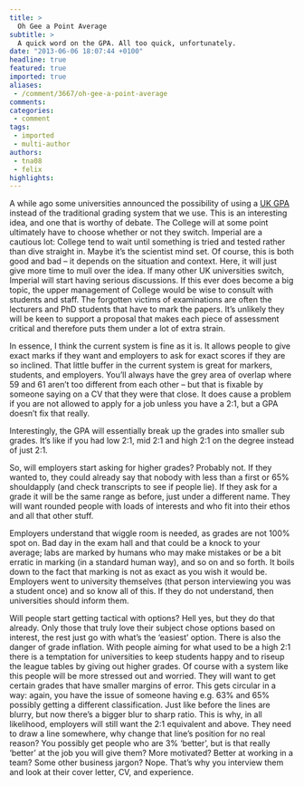 ```yaml
---
title: >
  Oh Gee a Point Average
subtitle: >
  A quick word on the GPA. All too quick, unfortunately.
date: "2013-06-06 18:07:44 +0100"
headline: true
featured: true
imported: true
aliases:
 - /comment/3667/oh-gee-a-point-average
comments:
categories:
 - comment
tags:
 - imported
 - multi-author
authors:
 - tna08
 - felix
highlights:
---
```


A while ago some universities announced the possibility of using a [UK GPA](http://felixonline.co.uk/news/3665/re-mark-for-the-grading-system/) instead of the traditional grading system that we use. This is an interesting idea, and one that is worthy of debate. The College will at some point ultimately have to choose whether or not they switch. Imperial are a cautious lot: College tend to wait until something is tried and tested rather than dive straight in. Maybe it’s the scientist mind set. Of course, this is both good and bad – it depends on the situation and context. Here, it will just give more time to mull over the idea. If many other UK universities switch, Imperial will start having serious discussions. If this ever does become a big topic, the upper management of College would be wise to consult with students and staff. The forgotten victims of examinations are often the lecturers and PhD students that have to mark the papers. It’s unlikely they will be keen to support a proposal that makes each piece of assessment critical and therefore puts them under a lot of extra strain.

In essence, I think the current system is fine as it is. It allows people to give exact marks if they want and employers to ask for exact scores if they are so inclined. That little buffer in the current system is great for markers, students, and employers. You’ll always have the grey area of overlap where 59 and 61 aren’t too different from each other – but that is fixable by someone saying on a CV that they were that close. It does cause a problem if you are not allowed to apply for a job unless you have a 2:1, but a GPA doesn’t fix that really.

Interestingly, the GPA will essentially break up the grades into smaller sub grades. It’s like if you had low 2:1, mid 2:1 and high 2:1 on the degree instead of just 2:1.

So, will employers start asking for higher grades? Probably not. If they wanted to, they could already say that nobody with less than a first or 65% shouldapply (and check transcripts to see if people lie). If they ask for a grade it will be the same range as before, just under a different name. They will want rounded people with loads of interests and who fit into their ethos and all that other stuff.

Employers understand that wiggle room is needed, as grades are not 100% spot on. Bad day in the exam hall and that could be a knock to your average; labs are marked by humans who may make mistakes or be a bit erratic in marking (in a standard human way), and so on and so forth. It boils down to the fact that marking is not as exact as you wish it would be. Employers went to university themselves (that person interviewing you was a student once) and so know all of this. If they do not understand, then universities should inform them.

Will people start getting tactical with options? Hell yes, but they do that already. Only those that truly love their subject chose options based on interest, the rest just go with what’s the ‘easiest’ option. There is also the danger of grade inflation. With people aiming for what used to be a high 2:1 there is a temptation for universities to keep students happy and to riseup the league tables by giving out higher grades. Of course with a system like this people will be more stressed out and worried. They will want to get certain grades that have smaller margins of error. This gets circular in a way: again, you have the issue of someone having e.g. 63% and 65% possibly getting a different classification. Just like before the lines are blurry, but now there’s a bigger blur to sharp ratio. This is why, in all likelihood, employers will still want the 2:1 equivalent and above. They need to draw a line somewhere, why change that line’s position for no real reason? You possibly get people who are 3% ‘better’, but is that really ‘better’ at the job you will give them? More motivated? Better at working in a team? Some other business jargon? Nope. That’s why you interview them and look at their cover letter, CV, and experience.
